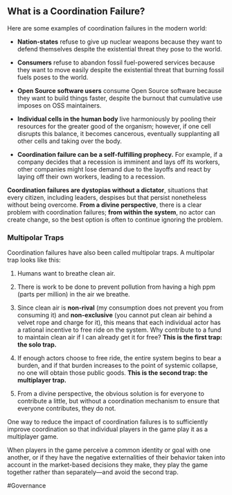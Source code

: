 ## What is a Coordination Failure?

Here are some examples of coordination failures in the modern world:

- **Nation-states** refuse to give up nuclear weapons because they want to defend themselves despite the existential threat they pose to the world.
    
- **Consumers** refuse to abandon fossil fuel-powered services because they want to move easily despite the existential threat that burning fossil fuels poses to the world.
    
- **Open Source software users** consume Open Source software because they want to build things faster, despite the burnout that cumulative use imposes on OSS maintainers.
    
- **Individual cells in the human body** live harmoniously by pooling their resources for the greater good of the organism; however, if one cell disrupts this balance, it becomes cancerous, eventually supplanting all other cells and taking over the body.
    
- **Coordination failure can be a self-fulfilling prophecy.** For example, if a company decides that a recession is imminent and lays off its workers, other companies might lose demand due to the layoffs and react by laying off their own workers, leading to a recession.
    

**Coordination failures are dystopias without a dictator**, situations that every citizen, including leaders, despises but that persist nonetheless without being overcome. **From a divine perspective**, there is a clear problem with coordination failures; **from within the system**, no actor can create change, so the best option is often to continue ignoring the problem.

### Multipolar Traps

Coordination failures have also been called multipolar traps. A multipolar trap looks like this:

1. Humans want to breathe clean air.
    
2. There is work to be done to prevent pollution from having a high ppm (parts per million) in the air we breathe.
    
3. Since clean air is **non-rival** (my consumption does not prevent you from consuming it) and **non-exclusive** (you cannot put clean air behind a velvet rope and charge for it), this means that each individual actor has a rational incentive to free ride on the system. Why contribute to a fund to maintain clean air if I can already get it for free? **This is the first trap: the solo trap.**
    
4. If enough actors choose to free ride, the entire system begins to bear a burden, and if that burden increases to the point of systemic collapse, no one will obtain those public goods. **This is the second trap: the multiplayer trap.**
    
5. From a divine perspective, the obvious solution is for everyone to contribute a little, but without a coordination mechanism to ensure that everyone contributes, they do not.
    

One way to reduce the impact of coordination failures is to sufficiently improve coordination so that individual players in the game play it as a multiplayer game.

When players in the game perceive a common identity or goal with one another, or if they have the negative externalities of their behavior taken into account in the market-based decisions they make, they play the game together rather than separately—and avoid the second trap.

#Governance 